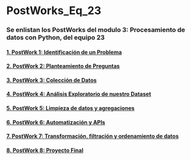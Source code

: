 # PostWorks_Eq_23
### Se enlistan los PostWorks del modulo 3: Procesamiento de datos con Python, del equipo 23

#### [1. PostWork 1: Identificación de un Problema](https://github.com/ManJyS/Equipo_23/blob/main/PostWorks_Fase_3/PostWork_1/PostWork_1.md)

#### [2. PostWork 2: Planteamiento de Preguntas](https://github.com/ManJyS/Equipo_23/blob/main/PostWorks_Fase_3/PostWork_2/PostWork_2.md)

#### [3. PostWork 3: Colección de Datos](https://github.com/ManJyS/Equipo_23/blob/main/PostWorks_Fase_3/PostWork_3/Postwork_3.ipynb)

#### [4. PostWork 4: Análisis Exploratorio de nuestro Dataset](https://github.com/ManJyS/Equipo_23/blob/main/PostWorks_Fase_3/PostWork_4/PostWork_4.ipynb)

#### [5. PostWork 5: Limpieza de datos y agregaciones](https://github.com/ManJyS/Equipo_23/blob/main/PostWorks_Fase_3/PostWork_5/Postwork_5.ipynb)

#### [6. PostWork 6: Automatización y APIs](https://github.com/ManJyS/Equipo_23/blob/main/PostWorks_Fase_3/PostWork_6/PostWork_6.md)

#### [7. PostWork 7: Transformación, filtración y ordenamiento de datos](https://github.com/ManJyS/Equipo_23/blob/main/PostWorks_Fase_3/PostWork_7/Postwork_7.ipynb)

#### [8. PostWork 8: Proyecto Final](https://github.com/ManJyS/Equipo_23/blob/main/PostWorks_Fase_3/PostWork_8/Readme.md)
